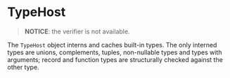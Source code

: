 # TypeHost

> **NOTICE**: the verifier is not available.

The `TypeHost` object interns and caches built-in types. The only interned types are unions, complements, tuples, non-nullable types and types with arguments; record and function types are structurally checked against the other type.